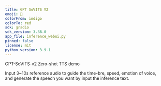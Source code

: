 ```yaml
---
title: GPT SoVITS V2
emoji: 🤗
colorFrom: indigo
colorTo: red
sdk: gradio
sdk_version: 3.38.0
app_file: inference_webui.py
pinned: false
license: mit
python_version: 3.9.1
---
```


GPT-SoVITS-v2 Zero-shot TTS demo

Input 3~10s reference audio to guide the time-bre, speed, emotion of voice, and generate the speech you want by input the inference text.
